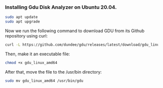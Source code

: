 ### Installing Gdu Disk Analyzer on Ubuntu 20.04.
```bash
sudo apt update
sudo apt upgrade
```
Now we run the following command to download GDU from its Github repository using curl:

```bash
curl -L https://github.com/dundee/gdu/releases/latest/download/gdu_linux_amd64.tgz | tar xz
```

Then, make it an executable file:
```bash
chmod +x gdu_linux_amd64
```

After that, move the file to the /usr/bin directory:
```bash
sudo mv gdu_linux_amd64 /usr/bin/gdu
```